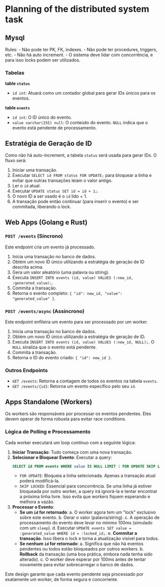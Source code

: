 # Planning of the distributed system task

## Mysql

Rules:
    - Não pode ter PK, FK, indexes.
    - Não pode ter procedures, triggers, etc.
    - Não há auto increment.
    - O sistema deve lidar com concorrência, e para isso locks podem ser utilizados.

### Tabelas

**table `status`**
- `id int`: Atuará como um contador global para gerar IDs únicos para os eventos.

**table `events`**
- `id int`: O ID único do evento.
- `value varchar(255) null`: O conteúdo do evento. `NULL` indica que o evento está pendente de processamento.

## Estratégia de Geração de ID

Como não há auto-increment, a tabela `status` será usada para gerar IDs. O fluxo será:
1. Iniciar uma transação.
2. Executar `SELECT id FROM status FOR UPDATE;` para bloquear a linha e evitar que outras transações leiam o valor antigo.
3. Ler o `id` atual.
4. Executar `UPDATE status SET id = id + 1;`.
5. O novo ID a ser usado é o `id` lido + 1.
6. A transação pode então continuar (para inserir o evento) e ser commitada, liberando o lock.

## Web Apps (Golang e Rust)

### `POST /events` (Síncrono)

Este endpoint cria um evento já processado.

1. Inicia uma transação no banco de dados.
2. Obtém um novo ID único utilizando a estratégia de geração de ID descrita acima.
3. Gera um valor aleatório (uma palavra ou string).
4. Executa `INSERT INTO events (id, value) VALUES (:new_id, :generated_value);`.
5. Commita a transação.
6. Retorna o evento completo: `{ "id": new_id, "value": "generated_value" }`.

### `POST /events/async` (Assíncrono)

Este endpoint enfileira um evento para ser processado por um worker.

1. Inicia uma transação no banco de dados.
2. Obtém um novo ID único utilizando a estratégia de geração de ID.
3. Executa `INSERT INTO events (id, value) VALUES (:new_id, NULL);`. O `NULL` sinaliza que o evento está pendente.
4. Commita a transação.
5. Retorna o ID do evento criado: `{ "id": new_id }`.

### Outros Endpoints

- `GET /events`: Retorna a contagem de todos os eventos na tabela `events`.
- `GET /events/{id}`: Retorna um evento específico pelo seu `id`.

## Apps Standalone (Workers)

Os workers são responsáveis por processar os eventos pendentes. Eles devem operar de forma robusta para evitar race conditions.

### Lógica de Polling e Processamento

Cada worker executará um loop contínuo com a seguinte lógica:

1. **Iniciar Transação**: Tudo começa com uma nova transação.
2. **Selecionar e Bloquear Evento**: Executar a query:
   ```sql
   SELECT id FROM events WHERE value IS NULL LIMIT 1 FOR UPDATE SKIP LOCKED;
   ```
   - `FOR UPDATE`: Bloqueia a linha selecionada. Apenas a transação atual poderá modificá-la.
   - `SKIP LOCKED`: Essencial para concorrência. Se uma linha já estiver bloqueada por outro worker, a query irá ignorá-la e tentar encontrar a próxima linha livre. Isso evita que workers fiquem esperando e melhora a vazão.
3. **Processar o Evento**:
   - **Se um `id` for retornado**:
     a. O worker agora tem um "lock" exclusivo sobre este evento.
     b. Gerar o valor (palavra/string).
     c. A operação de processamento do evento deve levar no mínimo 100ms (simulado com um `sleep`).
     d. Executar `UPDATE events SET value = :generated_value WHERE id = :locked_id;`.
     e. **Commitar a transação**. Isso libera o lock e torna a atualização visível para todos.
   - **Se nenhum `id` for retornado**:
     a. Significa que não há eventos pendentes ou todos estão bloqueados por outros workers.
     b. **Rollback** da transação (uma boa prática, embora nada tenha sido alterado).
     c. O worker deve esperar por 100ms antes de tentar novamente para evitar sobrecarregar o banco de dados.

Este design garante que cada evento pendente seja processado por exatamente um worker, de forma segura e concorrente.